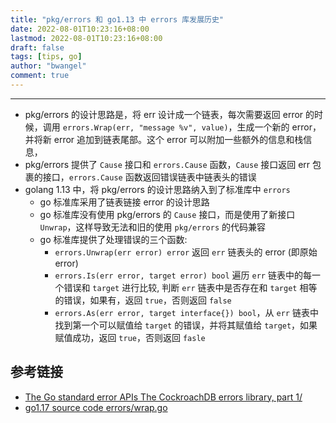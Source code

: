 ```yaml
---
title: "pkg/errors 和 go1.13 中 errors 库发展历史"
date: 2022-08-01T10:23:16+08:00
lastmod: 2022-08-01T10:23:16+08:00
draft: false
tags: [tips, go]
author: "bwangel"
comment: true
---
```


<!--more-->

---

- pkg/errors 的设计思路是，将 err 设计成一个链表，每次需要返回 error 的时候，调用 `errors.Wrap(err, "message %v", value)`，生成一个新的 error，并将新 error 追加到链表尾部。这个 error 可以附加一些额外的信息和栈信息，
- pkg/errors 提供了 `Cause` 接口和 `errors.Cause` 函数，`Cause` 接口返回 err 包裹的接口，`errors.Cause` 函数返回错误链表中链表头的错误
- golang 1.13 中，将 pkg/errors 的设计思路纳入到了标准库中 `errors`
    - go 标准库采用了链表链接 error 的设计思路
    - go 标准库没有使用 pkg/errors 的 `Cause` 接口，而是使用了新接口 `Unwrap`，这样导致无法和旧的使用 `pkg/errors` 的代码兼容
    - go 标准库提供了处理错误的三个函数:
        - `errors.Unwrap(err error) error` 返回 `err` 链表头的 error (即原始 error)
        - `errors.Is(err error, target error) bool` 遍历 `err` 链表中的每一个错误和 `target` 进行比较, 判断 `err` 链表中是否存在和 `target` 相等的错误，如果有，返回 `true`，否则返回 `false`
        - `errors.As(err error, target interface{}) bool`，从 `err` 链表中找到第一个可以赋值给 `target` 的错误，并将其赋值给 `target`，如果赋值成功，返回 `true`，否则返回 `fasle`

## 参考链接

- [The Go standard error APIs The CockroachDB errors library, part 1/](https://dr-knz.net/cockroachdb-errors-std-api.html)
- [go1.17 source code errors/wrap.go](https://github.com/golang/go/blob/dev.boringcrypto.go1.17/src/errors/wrap.go)
